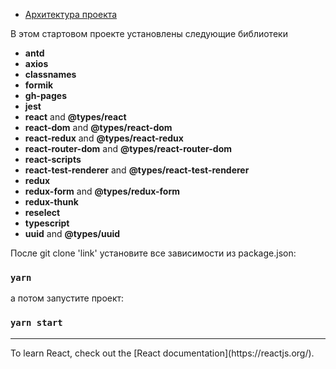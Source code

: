 

- [Архитектура проекта]( https://www.figma.com/file/IOb1ZRYEZ7RD6L9lG4t7Ay/%D0%A1%D0%BE%D1%86.%D1%81%D0%B5%D1%82%D1%8C?type=design&node-id=0%3A1&mode=design&t=31UPqSWJG6Ztbi5p-1)

В этом стартовом проекте установлены следующие библиотеки

- **antd** 
- **axios** 
- **classnames**
- **formik**
- **gh-pages**
- **jest**
- **react** and **@types/react**
- **react-dom** and **@types/react-dom**
- **react-redux** and **@types/react-redux**
- **react-router-dom** and **@types/react-router-dom**
- **react-scripts** 
- **react-test-renderer** and **@types/react-test-renderer**
- **redux**
- **redux-form** and **@types/redux-form**
- **redux-thunk**
- **reselect**
- **typescript** 
- **uuid** and **@types/uuid**

После git clone 'link' установите все зависимости из package.json:
### `yarn`

а потом запустите проект:
### `yarn start`


<hr>
To learn React, check out the [React documentation](https://reactjs.org/).
